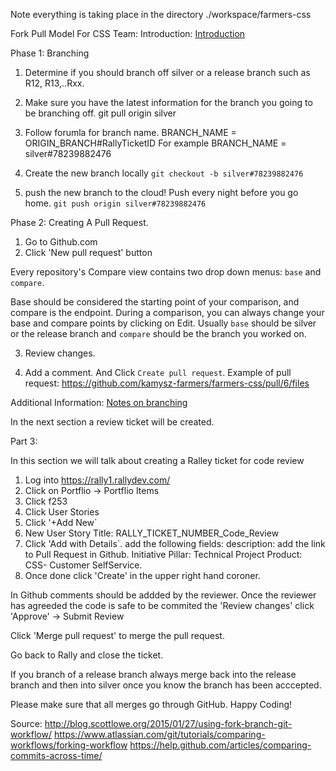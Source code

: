 Note  everything is taking place in the directory ./workspace/farmers-css

Fork Pull Model For CSS Team: 
Introduction: 
[Introduction](http://blog.scottlowe.org/2015/01/27/using-fork-branch-git-workflow/)

Phase 1: Branching 
1. Determine if you should branch off silver or a release branch such as  R12, R13,..Rxx. 

2. Make sure you have the latest information for the branch you going to be branching off. 
git pull origin silver 


3. Follow forumla for branch name. 
BRANCH_NAME = ORIGIN_BRANCH#RallyTicketID For example 
BRANCH_NAME = silver#78239882476

3. Create the new branch locally
```git checkout -b silver#78239882476```

4. push the new  branch to the cloud! Push every night before you go home. 
`git push origin silver#78239882476`

Phase 2:  Creating A Pull Request. 

1. Go to Github.com
2. Click 'New pull request' button

Every repository's Compare view contains two drop down  menus: `base` and `compare`.

Base should be considered the starting point of your comparison, and compare is the endpoint. During a comparison, you can always change your base and compare points by clicking on Edit.
Usually `base` should be silver or the release branch and `compare` should be the branch you worked on. 

3. Review changes. 

4. Add a comment. And Click  `Create pull request`.
Example of pull request: https://github.com/kamysz-farmers/farmers-css/pull/6/files

Additional Information: [Notes on branching](https://help.github.com/articles/comparing-commits-across-time/)

In the next section a review ticket will be created.

Part 3: 

In this section we will talk about creating a Ralley ticket for code review 

1. Log into https://rally1.rallydev.com/ 
2.  Click on Portflio -> Portflio Items
3. Click f253
4. Click User Stories 
5. Click '+Add New`
6.  New User Story Title: RALLY_TICKET_NUMBER_Code_Review
7. Click 'Add with Details`.
add the following fields:
description: add the link to Pull Request in Github. 
Initiative Pillar: Technical Project
Product: CSS- Customer SelfService.
9. Once done click 'Create' in the upper right hand coroner. 

In Github comments should be addded by the reviewer. Once the reviewer has agreeded the code is safe to be commited 
the 'Review changes'  click 'Approve'  -> Submit Review

Click 'Merge pull request'  to merge the pull request. 

Go back to Rally and close the ticket. 

If you branch of a release branch always merge back into the release branch and then into silver once you know the branch has been 
acccepted. 

Please make sure that all merges go through GitHub. 
Happy Coding!



Source: 
http://blog.scottlowe.org/2015/01/27/using-fork-branch-git-workflow/
https://www.atlassian.com/git/tutorials/comparing-workflows/forking-workflow
https://help.github.com/articles/comparing-commits-across-time/
